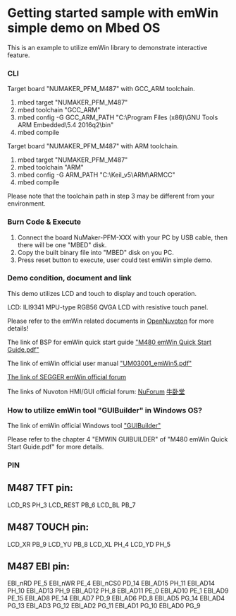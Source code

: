# Getting started sample with emWin simple demo on Mbed OS

This is an example to utilize emWin library to demonstrate interactive feature.

### CLI
Target board "NUMAKER_PFM_M487" with GCC_ARM toolchain.
1. mbed target "NUMAKER_PFM_M487"
2. mbed toolchain "GCC_ARM"
3. mbed config -G GCC_ARM_PATH "C:\Program Files (x86)\GNU Tools ARM Embedded\5.4 2016q2\bin"
4. mbed compile

Target board "NUMAKER_PFM_M487" with ARM toolchain.
1. mbed target "NUMAKER_PFM_M487"
2. mbed toolchain "ARM"
3. mbed config -G ARM_PATH "C:\Keil_v5\ARM\ARMCC"
4. mbed compile

Please note that the toolchain path in step 3 may be different from your environment.

### Burn Code & Execute
1. Connect the board NuMaker-PFM-XXX with your PC by USB cable, then there will be one "MBED" disk.
2. Copy the built binary file into "MBED" disk on you PC.
3. Press reset button to execute, user could test emWin simple demo.

### Demo condition, document and link
This demo utilizes LCD and touch to display and touch operation.

LCD: ILI9341 MPU-type RGB56 QVGA LCD with resistive touch panel.

Please refer to the emWin related documents in [OpenNuvoton](https://github.com/OpenNuvoton/M480BSP) for more details!

The link of BSP for emWin quick start guide ["M480 emWin Quick Start Guide.pdf"](https://github.com/OpenNuvoton/M480BSP)

The link of emWin official user manual ["UM03001_emWin5.pdf"](https://github.com/OpenNuvoton/M480BSP/tree/master/ThirdParty/emWin/Doc)

[The link of SEGGER emWin official forum](https://forum.segger.com/index.php/Board/12-emWin-related/)

The links of Nuvoton HMI/GUI official forum:
[NuForum](http://forum.nuvoton.com/viewforum.php?f=31)
[牛卧堂](http://nuvoton-mcu.com/forum.php?mod=forumdisplay&fid=86)

### How to utilize emWin tool "GUIBuilder" in Windows OS?
The link of emWin official Windows tool ["GUIBuilder"](https://github.com/OpenNuvoton/M480BSP/tree/master/ThirdParty/emWin/Tool)

Please refer to the chapter 4 "EMWIN GUIBUILDER" of "M480 emWin Quick Start Guide.pdf" for more details.

### PIN
M487 TFT pin:
-------------
LCD_RS   PH_3
LCD_REST PB_6
LCD_BL   PB_7

M487 TOUCH pin:
---------------
LCD_XR PB_9
LCD_YU PB_8
LCD_XL PH_4
LCD_YD PH_5

M487 EBI pin:
-------------
EBI_nRD  PE_5
EBI_nWR  PE_4
EBI_nCS0 PD_14
EBI_AD15 PH_11
EBI_AD14 PH_10
EBI_AD13 PH_9
EBI_AD12 PH_8
EBI_AD11 PE_0
EBI_AD10 PE_1
EBI_AD9  PE_15
EBI_AD8  PE_14
EBI_AD7  PD_9
EBI_AD6  PD_8
EBI_AD5  PG_14
EBI_AD4  PG_13
EBI_AD3  PG_12
EBI_AD2  PG_11
EBI_AD1  PG_10
EBI_AD0  PG_9
